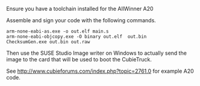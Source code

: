 Ensure you have a toolchain installed for the AllWinner A20 <TODO : Get the link>

Assemble and sign your code with the following commands.
```
arm-none-eabi-as.exe -o out.elf main.s
arm-none-eabi-objcopy.exe -O binary out.elf  out.bin
ChecksumGen.exe out.bin out.raw
```

Then use the SUSE Studio Image writer on Windows to actually send the image to the card that will be used to boot the CubieTruck.

See http://www.cubieforums.com/index.php?topic=2761.0 for example A20 code.
